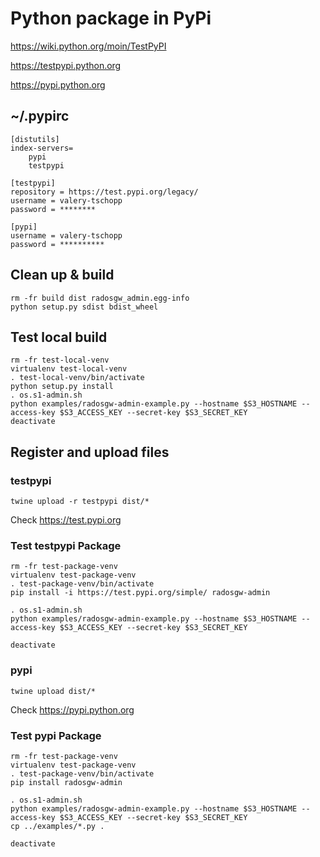 # Python package in PyPi

https://wiki.python.org/moin/TestPyPI

https://testpypi.python.org

https://pypi.python.org

## ~/.pypirc

    [distutils]
    index-servers=
        pypi
        testpypi

    [testpypi]
    repository = https://test.pypi.org/legacy/
    username = valery-tschopp
    password = ********

    [pypi]
    username = valery-tschopp
    password = **********

## Clean up & build

    rm -fr build dist radosgw_admin.egg-info
    python setup.py sdist bdist_wheel

## Test local build

    rm -fr test-local-venv
    virtualenv test-local-venv
    . test-local-venv/bin/activate
    python setup.py install
    . os.s1-admin.sh
    python examples/radosgw-admin-example.py --hostname $S3_HOSTNAME --access-key $S3_ACCESS_KEY --secret-key $S3_SECRET_KEY
    deactivate

## Register and upload files

### testpypi

    twine upload -r testpypi dist/*

Check https://test.pypi.org

### Test testpypi Package

    rm -fr test-package-venv
    virtualenv test-package-venv
    . test-package-venv/bin/activate
    pip install -i https://test.pypi.org/simple/ radosgw-admin

    . os.s1-admin.sh
    python examples/radosgw-admin-example.py --hostname $S3_HOSTNAME --access-key $S3_ACCESS_KEY --secret-key $S3_SECRET_KEY

    deactivate


### pypi

    twine upload dist/*

Check https://pypi.python.org

### Test pypi Package

    rm -fr test-package-venv
    virtualenv test-package-venv
    . test-package-venv/bin/activate
    pip install radosgw-admin

    . os.s1-admin.sh
    python examples/radosgw-admin-example.py --hostname $S3_HOSTNAME --access-key $S3_ACCESS_KEY --secret-key $S3_SECRET_KEY
    cp ../examples/*.py .

    deactivate
